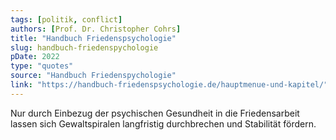 ```yaml
---
tags: [politik, conflict]
authors: [Prof. Dr. Christopher Cohrs]
title: "Handbuch Friedenspsychologie"
slug: handbuch-friedenspychologie
pDate: 2022
type: "quotes"
source: "Handbuch Friedenspychologie"
link: "https://handbuch-friedenspsychologie.de/hauptmenue-und-kapitel/"
---
```


Nur durch Einbezug der psychischen Gesundheit in die Friedensarbeit lassen sich Gewaltspiralen langfristig durchbrechen und Stabilität fördern.